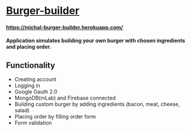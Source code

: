 # [Burger-builder](https://michal-burger-builder.herokuapp.com/)
#### https://michal-burger-builder.herokuapp.com/
#### Application simulates building your own burger with chosen ingredients and placing order.

## Functionality
- Creating account
- Logging in
- Google Oauth 2.0
- MongoDB(mLab) and Firebase connected
- Building custom burger by adding ingredients (bacon, meat, cheese, salad)
- Placing order by filling order form
- Form validation
